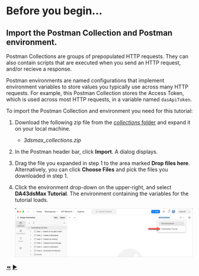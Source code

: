 # Before you begin...

## Import the Postman Collection and Postman environment.

Postman Collections are groups of prepopulated HTTP requests. They can also contain scripts that are executed when you send an HTTP request, and/or recieve a response.

Postman environments are named configurations that implement environment variables to store values you typically use across many HTTP requests. For example, this Postman Collection stores the Access Token, which is used across most HTTP requests, in a variable named `dasApiToken`.

To import the Postman Collection and environment you need for this tutorial:

1. Download the following zip file from the [*collections* folder](../collections) and expand it on your local machine.

    - _3dsmax_collections.zip_

2. In the Postman header bar, click **Import**. A dialog displays.

3. Drag the file you expanded in step 1 to the area marked **Drop files here**. Alternatively, you can click **Choose Files** and pick the files you downloaded in step 1.

4. Click the environment drop-down on the upper-right, and select **DA43dsMax Tutorial**. The environment containing the variables for the tutorial loads.

   ![Postman Environment drop-down](../images/postman_environment_dropdown.png "Postman Environment drop-down")

[:rewind:](../readme.md "readme.md")  [:arrow_forward:](task-1.md "Next task")
